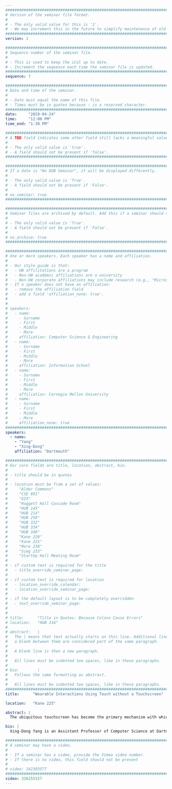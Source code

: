```yaml
---
################################################################################
# Version of the seminar file format.
#
# - The only valid value for this is '1'.
# - We may increment this in the future to simplify maintenance of old seminars.
################################################################################
version: 1

################################################################################
# Sequence number of the seminar file.
#
# - This is used to keep the iCal up to date.
# - Increment the sequence each time the seminar file is updated.
################################################################################
sequence: 7

################################################################################
# Date and time of the seminar.
#
# - Date must equal the name of this file.
# - Times must be in quotes because : is a reserved character.
################################################################################
date:     "2019-04-24"
time:     "12:00 PM"
time_end: "1:30 PM"

################################################################################
# A TBD field indicates some other field still lacks a meaningful value.
#
# - The only valid value is 'true'.
# - A field should not be present if 'false'.
################################################################################

################################################################################
# If a date is "No DUB Seminar", it will be displayed differently.
#
# - The only valid value is 'True'.
# - A field should not be present if 'False'.
#
# no_seminar: true
################################################################################

################################################################################
# Seminar files are archived by default. Add this if a seminar should not be.
#
# - The only valid value is 'True'.
# - A field should not be present if 'False'.
#
# no_archive: true
################################################################################

################################################################################
# One or more speakers. Each speaker has a name and affiliation.
#
# - Our style guide is that:
#   - UW affilitations are a program
#   - Non-UW academic affiliations are a university
#   - Non-UW corporate affiliations may include research (e.g., "Microsoft Research")
# - If a speaker does not have an affiliation:
#   - remove the affiliation field
#   - add a field 'affiliation_none: true'.
#
#
# speakers:
#   - name: 
#     - Surname
#     - First
#     - Middle
#     - More
#     affiliation: Computer Science & Engineering 
#   - name: 
#     - Surname
#     - First
#     - Middle
#     - More
#     affiliation: Information School 
#   - name: 
#     - Surname
#     - First
#     - Middle
#     - More
#     affiliation: Carnegie Mellon University 
#   - name:
#     - Surname
#     - First
#     - Middle
#     - More
#     affiliation_none: true
################################################################################
speakers:
  - name:
    - "Yang"
    - "Xing-Dong"
    affiliation: "Dartmouth"

################################################################################
# Our core fields are title, location, abstract, bio.
#
# - title should be in quotes
#
# - location must be from a set of values:
#     "Alder Commons"
#     "CSE 691"
#     "GIX"
#     "Haggett Hall Cascade Room"
#     "HUB 145"
#     "HUB 214"
#     "HUB 250"
#     "HUB 332"
#     "HUB 334"
#     "HUB 340"
#     "Kane 220"
#     "Kane 225"
#     "More 230"
#     "Sieg 233"
#     "StartUp Hall Meeting Room"
#
# - if custom text is required for the title
#   - title_override_seminar_page:
#
# - if custom text is required for location
#   - location_override_calendar:
#   - location_override_seminar_page:
#
# - if the default layout is to be completely overridden
#   - text_override_seminar_page:
#
#
# title:      "Title in Quotes: Because Colons Cause Errors"
# location:   "HUB 334"
#
# abstract:   |
#   The | means that text actually starts on this line. Additional lines without
#   a blank between them are considered part of the same paragraph.
#
#   A blank line is then a new paragraph.
#
#   All lines must be indented two spaces, like in these paragraphs.
#
# bio:        |
#   Follows the same formatting as abstract.
#
#   All lines must be indented two spaces, like in these paragraphs.
################################################################################
title:      "Wearable Interactions Using Touch without a Touchscreen"

location:   "Kane 225"

abstract: |
  The ubiquitous touchscreen has become the primary mechanism with which users interact with small personal computing devices. While there is a trend showing that personal computing devices may become smaller and smaller, a primary constraint on device miniaturization is the user interface (e.g. touchscreen). Screens need to be large enough to be seen, and keyboards need enough physical space to facilitate typing. Arbitrary hardware miniaturization may lead to devices that are not usable. In this talk, I will motivate and present two sensing techniques that enables touch as an input mechanism on wearable devices without the need of a touchscreen. I will also present a haptic technique that enables touch as an output mechanism to create a unique mixed reality experience for games and videos on smartwatches. The long-term goal of this research is to develop interaction modalities that that are easy, intuitive, and efficient for interacting with small wearable devices.

bio: |
  Xing-Dong Yang is an Assistant Professor of Computer Science at Dartmouth College, USA. Xing-Dong completed his Bachelor of Computer Science in 2005 from the University of Manitoba, Canada. He earned his Master of Computing Science with a specialization in Haptic Interfaces in 2008 from the University of Alberta, Canada and his Doctorate in Computing Science with a specialization in Human-Computer Interaction in 2013 from the same university. During his graduate work he was a research intern at Autodesk Research in Toronto and Microsoft Research Asia in Beijing. His dissertation work was awarded the 2013 Bill Buxton Best Canadian HCI Dissertation Award, given annually for the best doctoral dissertation completed at a Canadian university in the field of human-computer interaction. He has over forty publications in top-tier venues in HCI, including the ACM Conference on Human Factors and Systems (ACM CHI) and the ACM Conference on User Interfaces and Technology (ACM UIST). His work has also been recognized through best paper nominations at ACM CHI 2018, 2016, 2010 and ACM MobileHCI 2009, as well as featured in public press through Discovery News, NBC, and New Scientist. Xing-Dong’s work is currently funded by Microsoft and NSF.

################################################################################
# A seminar may have a video.
#
# - If a seminar has a video, provide the Vimeo video number.
# - If there is no video, this field should not be present
#
# video: 142303577
################################################################################
video: 336255327
---
```

